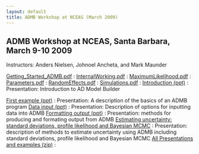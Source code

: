 ```yaml
---
layout: default
title: ADMB Workshop at NCEAS (March 2009)
---
```


ADMB Workshop at NCEAS, Santa Barbara, March 9-10 2009
------------------------------------------------------

Instructors: Anders Nielsen, Johnoel Ancheta, and Mark Maunder

[Getting_Started_ADMB.pdf](Getting_Started_ADMB.pdf)
:
[InternalWorking.pdf](InternalWorking.pdf)
:
[MaximumLikelihood.pdf](MaximumLikelihood.pdf)
:
[Parameters.pdf](Parameters.pdf)
:
[RandomEffects.pdf](RandomEffects.pdf)
:
[Simulations.pdf](Simulations.pdf)
:
[Introduction (ppt)](1-introduction.ppt)
: Presentation: Introduction to AD Model Builder

[First example (ppt)](3-First-example.ppt)
: Presentation: A description of the basics of an ADMB program
[Data input (ppt)](7a-Data-input.ppt)
: Presentation: Description of options for inputting data into ADMB
[Formatting output (ppt)](7b-Formatting-output.ppt)
: Presentation: methods for producing and formating output from ADMB
[Estimating uncertainty: standard deviations, profile likelihood and Bayesian MCMC](9-Estimating-uncertainty.ppt)
: Presentation: description of methods to estimate uncertainty using ADMB including standard deviations, profile likelihood and Bayesian MCMC
[All Presentations and examples (zip)](Presentations-and-examples.zip)
:
